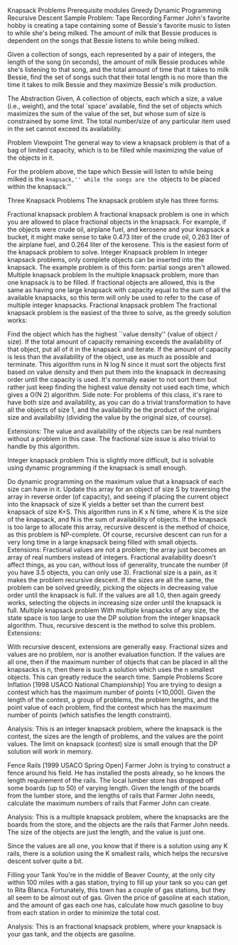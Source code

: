 Knapsack Problems
Prerequisite modules
Greedy
Dynamic Programming
Recursive Descent
Sample Problem: Tape Recording
Farmer John's favorite hobby is creating a tape containing some of Bessie's favorite music to listen to while she's being milked. The amount of milk that Bessie produces is dependent on the songs that Bessie listens to while being milked.

Given a collection of songs, each represented by a pair of integers, the length of the song (in seconds), the amount of milk Bessie produces while she's listening to that song, and the total amount of time that it takes to milk Bessie, find the set of songs such that their total length is no more than the time it takes to milk Bessie and they maximize Bessie's milk production.

The Abstraction
Given, A collection of objects, each which a size, a value (i.e., weight), and the total `space' available, find the set of objects which maximizes the sum of the value of the set, but whose sum of size is constrained by some limit. The total number/size of any particular item used in the set cannot exceed its availability.

Problem Viewpoint
The general way to view a knapsack problem is that of a bag of limited capacity, which is to be filled while maximizing the value of the objects in it.

For the problem above, the tape which Bessie will listen to while being milked is the ``knapsack,'' while the songs are the ``objects to be placed within the knapsack.''

Three Knapsack Problems
The knapsack problem style has three forms:

Fractional knapsack problem
A fractional knapsack problem is one in which you are allowed to place fractional objects in the knapsack. For example, if the objects were crude oil, airplane fuel, and kerosene and your knapsack a bucket, it might make sense to take 0.473 liter of the crude oil, 0.263 liter of the airplane fuel, and 0.264 liter of the kerosene. This is the easiest form of the knapsack problem to solve.
Integer Knapsack problem
In integer knapsack problems, only complete objects can be inserted into the knapsack. The example problem is of this form: partial songs aren't allowed.
Multiple knapsack problem
In the multiple knapsack problem, more than one knapsack is to be filled. If fractional objects are allowed, this is the same as having one large knapsack with capacity equal to the sum of all the available knapsacks, so this term will only be used to refer to the case of multiple integer knapsacks.
Fractional knapsack problem
The fractional knapsack problem is the easiest of the three to solve, as the greedy solution works:

Find the object which has the highest ``value density'' (value of object / size).
If the total amount of capacity remaining exceeds the availability of that object, put all of it in the knapsack and iterate.
If the amount of capacity is less than the availability of the object, use as much as possible and terminate.
This algorithm runs in N log N since it must sort the objects first based on value density and then put them into the knapsack in decreasing order until the capacity is used. It's normally easier to not sort them but rather just keep finding the highest value density not used each time, which gives a O(N 2) algorithm.
Side note: For problems of this class, it's rare to have both size and availability, as you can do a trivial transformation to have all the objects of size 1, and the availability be the product of the original size and availability (dividing the value by the original size, of course).

Extensions: The value and availability of the objects can be real numbers without a problem in this case. The fractional size issue is also trivial to handle by this algorithm.

Integer knapsack problem
This is slightly more difficult, but is solvable using dynamic programming if the knapsack is small enough.

Do dynamic programming on the maximum value that a knapsack of each size can have in it.
Update this array for an object of size S by traversing the array in reverse order (of capacity), and seeing if placing the current object into the knapsack of size K yields a better set than the current best knapsack of size K+S.
This algorithm runs in K x N time, where K is the size of the knapsack, and N is the sum of availability of objects.
If the knapsack is too large to allocate this array, recursive descent is the method of choice, as this problem is NP-complete. Of course, recursive descent can run for a very long time in a large knapsack being filled with small objects.
Extensions:
Fractional values are not a problem; the array just becomes an array of real numbers instead of integers. Fractional availability doesn't affect things, as you can, without loss of generality, truncate the number (if you have 3.5 objects, you can only use 3).
Fractional size is a pain, as it makes the problem recursive descent.
If the sizes are all the same, the problem can be solved greedily, picking the objects in decreasing value order until the knapsack is full.
If the values are all 1.0, then again greedy works, selecting the objects in increasing size order until the knapsack is full.
Multiple knapsack problem
With multiple knapsacks of any size, the state space is too large to use the DP solution from the integer knapsack algorithm. Thus, recursive descent is the method to solve this problem. Extensions:

With recursive descent, extensions are generally easy. Fractional sizes and values are no problem, nor is another evaluation function.
If the values are all one, then if the maximum number of objects that can be placed in all the knapsacks is n, then there is such a solution which uses the n smallest objects. This can greatly reduce the search time.
Sample Problems
Score Inflation [1998 USACO National Championship]
You are trying to design a contest which has the maximum number of points (<10,000). Given the length of the contest, a group of problems, the problem lengths, and the point value of each problem, find the contest which has the maximum number of points (which satisfies the length constraint).

Analysis: This is an integer knapsack problem, where the knapsack is the contest, the sizes are the length of problems, and the values are the point values. The limit on knapsack (contest) size is small enough that the DP solution will work in memory.

Fence Rails [1999 USACO Spring Open]
Farmer John is trying to construct a fence around his field. He has installed the posts already, so he knows the length requirement of the rails. The local lumber store has dropped off some boards (up to 50) of varying length. Given the length of the boards from the lumber store, and the lengths of rails that Farmer John needs, calculate the maximum numbers of rails that Farmer John can create.

Analysis: This is a multiple knapsack problem, where the knapsacks are the boards from the store, and the objects are the rails that Farmer John needs. The size of the objects are just the length, and the value is just one.

Since the values are all one, you know that if there is a solution using any K rails, there is a solution using the K smallest rails, which helps the recursive descent solver quite a bit.

Filling your Tank
You're in the middle of Beaver County, at the only city within 100 miles with a gas station, trying to fill up your tank so you can get to Rita Blanca. Fortunately, this town has a couple of gas stations, but they all seem to be almost out of gas. Given the price of gasoline at each station, and the amount of gas each one has, calculate how much gasoline to buy from each station in order to minimize the total cost.

Analysis: This is an fractional knapsack problem, where your knapsack is your gas tank, and the objects are gasoline.